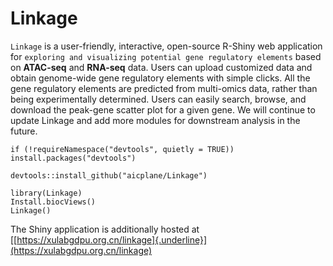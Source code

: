 # Linkage

`Linkage` is a user-friendly, interactive, open-source R-Shiny web application for `exploring and visualizing potential gene regulatory elements` based on **ATAC-seq** and **RNA-seq** data. Users can upload customized data and obtain genome-wide gene regulatory elements with simple clicks. All the gene regulatory elements are predicted from multi-omics data, rather than being experimentally determined. Users can easily search, browse, and download the peak-gene scatter plot for a given gene. We will continue to update Linkage and add more modules for downstream analysis in the future.

```{r}
if (!requireNamespace("devtools", quietly = TRUE))
install.packages("devtools")

devtools::install_github("aicplane/Linkage")
```

```{r}
library(Linkage)
Install.biocViews()
Linkage()
```

The Shiny application is additionally hosted at [[https://xulabgdpu.org.cn/linkage]{.underline}](https://xulabgdpu.org.cn/linkage)
